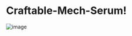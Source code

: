 # Craftable-Mech-Serum!

![image](https://github.com/Elldar112/Craftable-Mech-Serum/assets/64644323/333779c7-89d1-4786-9335-ee6a0532e30f)
